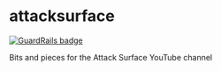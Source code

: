 # attacksurface

[![GuardRails badge](https://badges.production.guardrails.io/daveio/attacksurface.svg)](https://www.guardrails.io)

Bits and pieces for the Attack Surface YouTube channel
